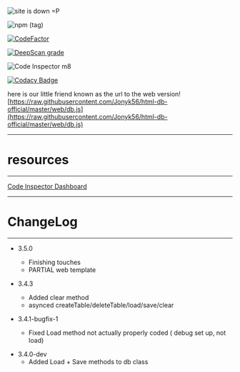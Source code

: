 ![site is down =P](https://david-dm.org/j-tech-foundation/html-db.svg)

![npm (tag)](https://img.shields.io/npm/v/html-db/latest)

[![CodeFactor](https://www.codefactor.io/repository/github/jonyk56/html-db-official/badge)](https://www.codefactor.io/repository/github/jonyk56/html-db-official)

[![DeepScan grade](https://deepscan.io/api/teams/9716/projects/12298/branches/188473/badge/grade.svg)](https://deepscan.io/dashboard#view=project&tid=9716&pid=12298&bid=188473)

![Code Inspector m8](https://www.code-inspector.com/project/9355/score/svg)

[![Codacy Badge](https://app.codacy.com/project/badge/Grade/9005089267824740b7f69b7f3c72dcd5)](https://www.codacy.com/manual/Jonyk56/html-db-official?utm_source=github.com&amp;utm_medium=referral&amp;utm_content=Jonyk56/html-db-official&amp;utm_campaign=Badge_Grade)

here is our little friend known as the url to the web version! [https://raw.githubusercontent.com/Jonyk56/html-db-official/master/web/db.js](https://raw.githubusercontent.com/Jonyk56/html-db-official/master/web/db.js)

---

# resources

---

[Code Inspector Dashboard](https://frontend.code-inspector.com/public/project/9355/html-db-official/dashboard)




---

# ChangeLog

---

- 3.5.0
  - Finishing touches
  - PARTIAL web template

- 3.4.3
  - Added clear method
  - asynced createTable/deleteTable/load/save/clear

- 3.4.1-bugfix-1
  - Fixed Load method not actually properly coded ( debug set up, not load)

* 3.4.0-dev
  - Added Load + Save methods to db class

